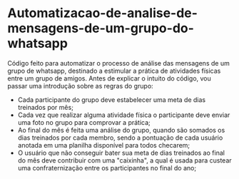 # Automatizacao-de-analise-de-mensagens-de-um-grupo-do-whatsapp
Código feito para automatizar o processo de análise das mensagens de um grupo de whatsapp, destinado a estimular a prática de atividades físicas entre um grupo de amigos. 
Antes de explicar o intuito do código, vou passar uma introdução sobre as regras do grupo:
- Cada participante do grupo deve estabelecer uma meta de dias treinados por mês;
- Cada vez que realizar alguma atividade física o participante deve enviar uma foto no grupo para comprovar a prática;
- Ao final do mês é feita uma análise do grupo, quando são somados os dias treinados por cada membro, sendo a pontuação de cada usuário anotada em uma planilha disponível para todos checarem; 
- O usuário que não conseguir bater sua meta de dias treinados ao final do mês deve contribuir com uma "caixinha", a qual é usada para custear uma confraternização entre os participantes no final do ano;
